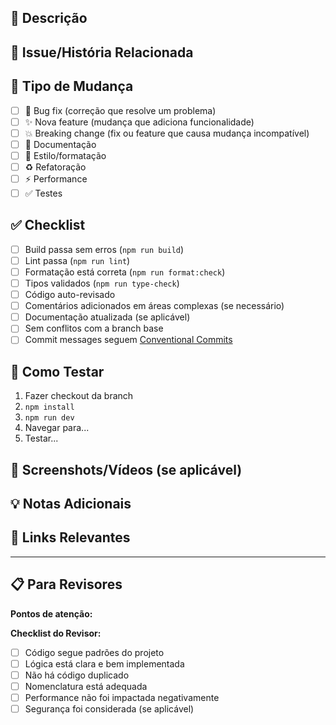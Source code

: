 ## 📝 Descrição

<!-- Descreva de forma clara e concisa as mudanças realizadas neste PR -->

## 🎯 Issue/História Relacionada

<!-- Closes #[número da issue] ou link para história no projeto -->

## 🔧 Tipo de Mudança

- [ ] 🐛 Bug fix (correção que resolve um problema)
- [ ] ✨ Nova feature (mudança que adiciona funcionalidade)
- [ ] 💥 Breaking change (fix ou feature que causa mudança incompatível)
- [ ] 📝 Documentação
- [ ] 🎨 Estilo/formatação
- [ ] ♻️ Refatoração
- [ ] ⚡ Performance
- [ ] ✅ Testes

## ✅ Checklist

- [ ] Build passa sem erros (`npm run build`)
- [ ] Lint passa (`npm run lint`)
- [ ] Formatação está correta (`npm run format:check`)
- [ ] Tipos validados (`npm run type-check`)
- [ ] Código auto-revisado
- [ ] Comentários adicionados em áreas complexas (se necessário)
- [ ] Documentação atualizada (se aplicável)
- [ ] Sem conflitos com a branch base
- [ ] Commit messages seguem [Conventional Commits](https://www.conventionalcommits.org/)

## 🧪 Como Testar

<!-- Passo a passo de como testar as mudanças -->

1. Fazer checkout da branch
2. `npm install`
3. `npm run dev`
4. Navegar para...
5. Testar...

## 📸 Screenshots/Vídeos (se aplicável)

<!-- Adicione screenshots ou vídeos demonstrando as mudanças visuais -->

## 💡 Notas Adicionais

<!-- Qualquer informação adicional relevante para os revisores -->

## 🔗 Links Relevantes

<!-- Links para documentação, designs, issues relacionadas, etc -->

---

## 📋 Para Revisores

**Pontos de atenção:**

<!-- Liste áreas específicas que precisam de atenção especial na revisão -->

**Checklist do Revisor:**

- [ ] Código segue padrões do projeto
- [ ] Lógica está clara e bem implementada
- [ ] Não há código duplicado
- [ ] Nomenclatura está adequada
- [ ] Performance não foi impactada negativamente
- [ ] Segurança foi considerada (se aplicável)
